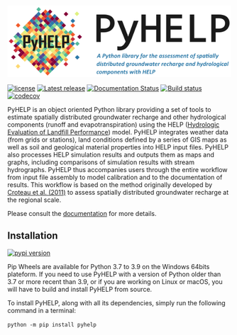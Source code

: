 ![PyHELP](./images/pyhelp_banner_v2.png)

[![license](https://img.shields.io/pypi/l/pyhelp.svg)](./LICENSE)
[![Latest release](https://img.shields.io/github/release/cgq-qgc/pyhelp.svg)](https://github.com/cgq-qgc/pyhelp/releases)
[![Documentation Status](https://readthedocs.org/projects/pyhelp/badge/?version=latest)](http://pyhelp.readthedocs.io)
[![Build status](https://ci.appveyor.com/api/projects/status/ns6s8x0hkd31ffb3/branch/master?svg=true)](https://ci.appveyor.com/project/jnsebgosselin/pyhelp-rd625/branch/master)
[![codecov](https://codecov.io/gh/cgq-qgc/pyhelp/branch/master/graph/badge.svg)](https://codecov.io/gh/cgq-qgc/pyhelp)

PyHELP is an object oriented Python library providing a set of tools to
estimate spatially distributed groundwater recharge and other hydrological
components (runoff and evapotranspiration) using the HELP
([Hydrologic Evaluation of Landfill Performance](https://www.epa.gov/land-research/hydrologic-evaluation-landfill-performance-help-model))
model.
PyHELP integrates weather data (from grids or stations), land conditions
defined by a series of GIS maps as well as soil and geological material
properties into HELP input files.
PyHELP also processes HELP simulation results and outputs them as
maps and graphs, including comparisons of simulation results with
stream hydrographs.
PyHELP thus accompanies users through the entire workflow from input file
assembly to model calibration and to the documentation of results.
This workflow is based on the method originally developed by
[Croteau et al. (2011)](https://www.tandfonline.com/doi/abs/10.4296/cwrj3504451)
to assess spatially distributed groundwater recharge at the regional scale.

Please consult the [documentation](http://pyhelp.readthedocs.io) for more
details.

## Installation
[![pypi version](https://img.shields.io/pypi/v/pyhelp.svg)](https://pypi.org/project/pyhelp/)

Pip Wheels are available for Python 3.7 to 3.9 on the Windows 64bits plateform. If you need to use PyHELP with a version of Python older than 3.7 or more recent than 3.9, or if you are working on Linux or macOS, you will have to build and install PyHELP from source.

To install PyHELP, along with all its dependencies, simply run the following command in a terminal:

`python -m pip install pyhelp`
